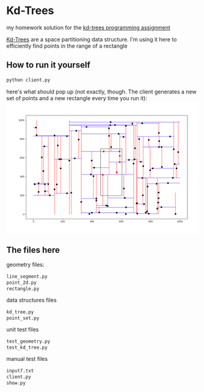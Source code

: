 # Kd-Trees
my homework solution for the [kd-trees programming assignment](https://coursera.cs.princeton.edu/algs4/assignments/kdtree/specification.php)

[Kd-Trees](https://en.wikipedia.org/wiki/K-d_tree) are a space partitioning data structure. I'm using it here to efficiently find points in the range of a rectangle


## How to run it yourself
```bash
python client.py
```

here's what should pop up (not exactly, though. The client generates a new set of points and a new rectangle every time you run it):
![Image of dots](https://github.com/ngozinwogwugwu/exercises/blob/master/data_structures_homeworks/kd_trees/Screen%20Shot%202020-04-21%20at%206.57.37%20PM.png)

## The files here
geometry files:
```
line_segment.py
point_2d.py
rectangle.py
```

data structures files
```
kd_tree.py
point_set.py
```

unit test files
```
test_geometry.py
test_kd_tree.py
```

manual test files
```
input7.txt
client.py
show.py
```

